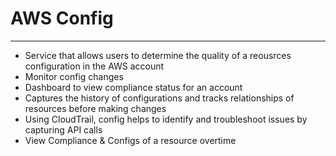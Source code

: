 # AWS Config
---
- Service that allows users to determine the quality of a reousrces configuration in the AWS account
- Monitor config changes
- Dashboard to view compliance status for an account
- Captures the history of configurations and tracks relationships of resources before making changes
- Using CloudTrail, config helps to identify and troubleshoot issues by capturing API calls
- View Compliance & Configs of a resource overtime